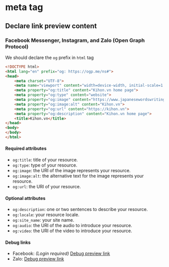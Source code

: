 # meta tag
## Declare link preview content
### Facebook Messenger, Instagram, and Zalo (Open Graph Protocol)
We should declare the `og` prefix in `html` tag
```html
<!DOCTYPE html>
<html lang="en" prefix="og: https://ogp.me/ns#">
<head>
    <meta charset="UTF-8">
    <meta name="viewport" content="width=device-width, initial-scale=1.0">
    <meta property="og:title" content="Kihon.vn home page">
    <meta property="og:type" content="website">
    <meta property="og:image" content="https://www.japanesewordswriting.com/wp-content/uploads/2016/11/kihon-h.jpg">
    <meta property="og:image:alt" content="Kihon.vn">
    <meta property="og:url" content="https://kihon.vn">
    <meta property="og:description" content="Kihon.vn home page">
    <title>Kihon.vn</title>
</head>
<body>
</body>
</html>
```
#### Required attributes
- `og:title`: title of your resource.
- `og:type`: type of your resource.
- `og:image`: the URI of the image represents your resource.
- `og:image:alt`: the alternative text for the image represents your resource.
- `og:url`: the URI of your resource.
#### Optional attributes
- `og:description`: one or two sentences to describe your resource.
- `og:locale`: your resource locale.
- `og:site_name`: your site name.
- `og:audio`: the URI of the audio to introduce your resource.
- `og:video`: the URI of the video to introduce your resource.
#### Debug links
- Facebook: *(Login required)* [Debug preview link](https://developers.facebook.com/tools/debug/) 
- Zalo: [Debug preview link](https://developers.zalo.me/tools/debug-sharing)
